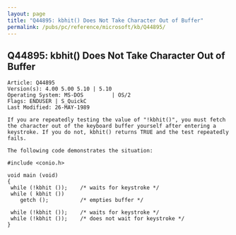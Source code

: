 ```yaml
---
layout: page
title: "Q44895: kbhit() Does Not Take Character Out of Buffer"
permalink: /pubs/pc/reference/microsoft/kb/Q44895/
---
```


## Q44895: kbhit() Does Not Take Character Out of Buffer

	Article: Q44895
	Version(s): 4.00 5.00 5.10 | 5.10
	Operating System: MS-DOS         | OS/2
	Flags: ENDUSER | S_QuickC
	Last Modified: 26-MAY-1989
	
	If you are repeatedly testing the value of "!kbhit()", you must fetch
	the character out of the keyboard buffer yourself after entering a
	keystroke. If you do not, kbhit() returns TRUE and the test repeatedly
	fails.
	
	The following code demonstrates the situation:
	
	#include <conio.h>
	
	void main (void)
	{
	 while (!kbhit ());    /* waits for keystroke */
	 while ( kbhit ())
	    getch ();          /* empties buffer */
	
	 while (!kbhit ());    /* waits for keystroke */
	 while (!kbhit ());    /* does not wait for keystroke */
	}
